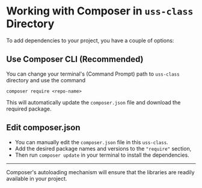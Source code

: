 
# Working with Composer in `uss-class` Directory

To add dependencies to your project, you have a couple of options:

## Use Composer CLI (Recommended)

You can change your terminal's (Command Prompt) path to `uss-class`  directory and use the command 
```
composer require <repo-name>
```
This will automatically update the `composer.json` file and download the required package. 

## Edit composer.json

- You can manually edit the `composer.json` file in this `uss-class`. 
- Add the desired package names and versions to the `"require"` section,
- Then run `composer update` in your terminal to install the dependencies.

***

Composer's autoloading mechanism will ensure that the libraries are readily available in your project.
